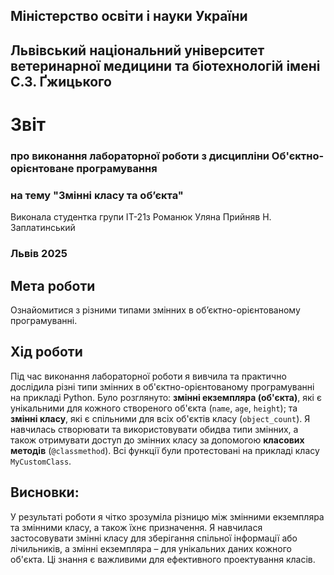## Міністерство освіти і науки України

## Львівський національний університет ветеринарної медицини та біотехнологій імені С.З. Ґжицького

# Звіт
### про виконання лабораторної роботи з дисципліни Об'єктно-орієнтоване програмування
### на тему "Змінні класу та об’єкта"
Виконала студентка групи ІТ-21з
Романюк Уляна
Прийняв Н. Заплатинський
### Львів 2025

## Мета роботи
Ознайомитися з різними типами змінних в об’єктно-орієнтованому програмуванні.

## Хід роботи
Під час виконання лабораторної роботи я вивчила та практично дослідила різні типи змінних в об'єктно-орієнтованому 
програмуванні на прикладі Python. Було розглянуто: **змінні екземпляра (об'єкта)**, які є унікальними для кожного 
створеного об'єкта (`name`, `age`, `height`); та **змінні класу**, які є спільними для всіх об'єктів класу 
(`object_count`). Я навчилась створювати та використовувати обидва типи змінних, а також отримувати доступ до змінних 
класу за допомогою **класових методів** (`@classmethod`). Всі функції були протестовані на прикладі класу `MyCustomClass`.

## Висновки:
У результаті роботи я чітко зрозуміла різницю між змінними екземпляра та змінними класу, а також їхнє призначення. 
Я навчилася застосовувати змінні класу для зберігання спільної інформації або лічильників, а змінні екземпляра – для 
унікальних даних кожного об'єкта. Ці знання є важливими для ефективного проектування класів.